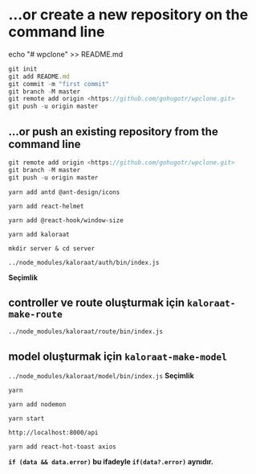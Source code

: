 # …or create a new repository on the command line

echo "# wpclone" >> README.md

```js script
git init
git add README.md
git commit -m "first commit"
git branch -M master
git remote add origin <https://github.com/gohugotr/wpclone.git>
git push -u origin master
```

## …or push an existing repository from the command line

```js script
git remote add origin <https://github.com/gohugotr/wpclone.git>
git branch -M master
git push -u origin master
```

`yarn add antd @ant-design/icons`

`yarn add react-helmet`

`yarn add @react-hook/window-size`

`yarn add kaloraat`

`mkdir server & cd server`

`../node_modules/kaloraat/auth/bin/index.js`

**Seçimlik**

## controller ve route oluşturmak için `kaloraat-make-route`

`../node_modules/kaloraat/route/bin/index.js`

## model oluşturmak için `kaloraat-make-model`

`../node_modules/kaloraat/model/bin/index.js`
**Seçimlik**

`yarn`

`yarn add nodemon`

`yarn start`

`http://localhost:8000/api`

`yarn add react-hot-toast axios`

**`if (data && data.error)` bu ifadeyle `if(data?.error)` aynıdır.**
